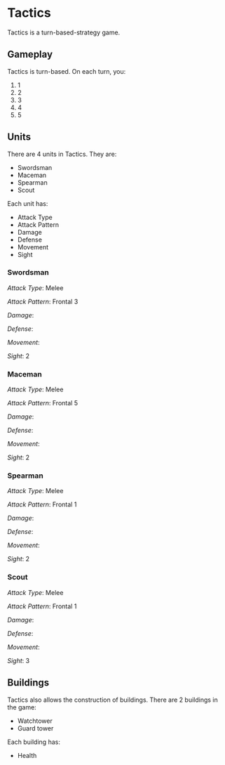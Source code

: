 # Tactics
Tactics is a turn-based-strategy game.

## Gameplay

Tactics is turn-based. On each turn, you:

1. 1
2. 2
3. 3
4. 4
5. 5

## Units

There are 4 units in Tactics. They are:

* Swordsman
* Maceman
* Spearman
* Scout





Each unit has:

* Attack Type
* Attack Pattern
* Damage
* Defense
* Movement
* Sight

### Swordsman

*Attack Type*: Melee

*Attack Pattern*: Frontal 3

*Damage*:

*Defense*:

*Movement*:

*Sight*: 2

### Maceman

*Attack Type*: Melee

*Attack Pattern*: Frontal 5

*Damage*:

*Defense*:

*Movement*:

*Sight*: 2

### Spearman

*Attack Type*: Melee

*Attack Pattern*: Frontal 1

*Damage*:

*Defense*:

*Movement*:

*Sight*: 2

### Scout

*Attack Type*: Melee

*Attack Pattern*: Frontal 1

*Damage*:

*Defense*:

*Movement*:

*Sight*: 3

## Buildings

Tactics also allows the construction of buildings. There are 2 buildings in the game:

* Watchtower
* Guard tower



Each building has:

* Health
